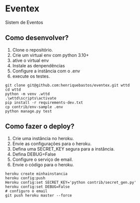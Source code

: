 # Eventex

Sistem de Eventos 

## Como desenvolver?

1. Clone o repositório.
2. Crie um virtual env com python 3.10+
3. ative o virtual env
4. Instale as denpendências
5. Configure a instância com o .env
6. execute os testes.

```console	
git clone git@github.com:henriquebastos/eventex.git wttd
cd wttd
python -m venv .wttd
.\wttd\scripts\activate
pip install -r requirements-dev.txt
cp contrib/env-sample .env
python manage.py test
```

## Como fazer o deploy?

1. Crie uma instância no heroku.
2. Envie as configurações para o heroku.
3. Defina uma SECRET_KEY segura para a instância.
4. Defina DEBUG=False
5. Configure o serviço de email.
6. Envie o código para o heroku.

```console
heroku create minhainstancia
heroku config:push
Heroku config:set SECRET_KEY='python contrib/secret_gen.py'
heroku config:set DEBUG=False
# configuro o email
git push heroku master --force
```